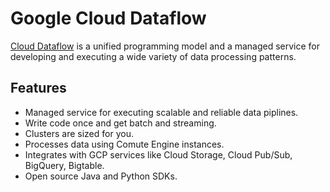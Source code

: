 # Google Cloud Dataflow

[Cloud Dataflow](https://cloud.google.com/dataflow/docs/) is a unified programming model and a managed service for developing and executing a wide variety of data processing patterns.

## Features

* Managed service for executing scalable and reliable data piplines.
* Write code once and get batch and streaming.
* Clusters are sized for you.
* Processes data using Comute Engine instances.
* Integrates with GCP services like Cloud Storage, Cloud Pub/Sub, BigQuery, Bigtable.
* Open source Java and Python SDKs.

